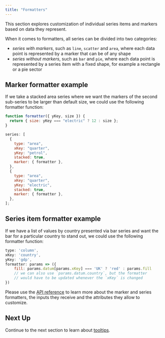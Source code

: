 ```yaml
---
title: "Formatters"
---
```


This section explores customization of individual series items and markers based on data they represent.

When it comes to formatters, all series can be divided into two categories:

- _series with markers_, such as `line`, `scatter` and `area`, where each data point is represented by a marker that can be of any shape
- _series without markers_, such as `bar` and `pie`, where each data point is represented by a series item with a fixed shape, for example a rectangle or a pie sector

## Marker formatter example

If we take a stacked area series where we want the markers of the second sub-series to be larger than default size, we could use the following formatter function:

```js
function formatter({ yKey, size }) {
  return { size: yKey === "electric" ? 12 : size };
}

series: [
  {
    type: "area",
    xKey: "quarter",
    yKey: "petrol",
    stacked: true,
    marker: { formatter },
  },
  {
    type: "area",
    xKey: "quarter",
    yKey: "electric",
    stacked: true,
    marker: { formatter },
  },
];
```

<chart-example title='Marker Formatter' name='marker-formatter' type='generated'></chart-example>

## Series item formatter example

If we have a list of values by country presented via bar series and want the bar for a particular country to stand out, we could use the following formatter function:

```js
type: 'column',
xKey: 'country',
yKey: 'gdp',
formatter: params => ({
    fill: params.datum[params.xKey] === 'UK' ? 'red' : params.fill
    // we can also use `params.datum.country`, but the formatter
    // would have to be updated whenever the `xKey` is changed
})
```

<chart-example title='Series Formatter' name='series-formatter' type='generated'></chart-example>

Please use the [API reference](/charts-api/) to learn more about the marker and series formatters, the inputs they receive and the attributes they allow to customize.

## Next Up

Continue to the next section to learn about [tooltips](/charts-tooltips/).
